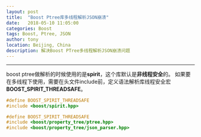```yaml
---
layout: post
title:  "Boost Ptree库多线程解析JSON崩溃"
date:   2018-05-10 11:05:00
categories: Boost
tags: Boost, Ptree, JSON
author: tony
location: Beijing, China
description: 解决Boost PTree多线程解析JSON崩溃问题
---
```

---

boost ptree做解析的时候使用的是**spirit**，这个库默认是**非线程安全**的。
如果要在多线程下使用，需要在头文件include前，定义语法解析库线程安全宏**BOOST_SPIRIT_THREADSAFE**。

```cpp
#define BOOST_SPIRIT_THREADSAFE
#include <boost/spirit.hpp>
```

```cpp
#define BOOST_SPIRIT_THREADSAFE 
#include <boost/property_tree/ptree.hpp>
#include <boost/property_tree/json_parser.hpp> 
```
